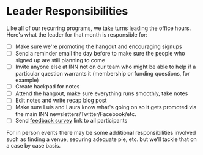 # Leader Responsibilities

Like all of our recurring programs, we take turns leading the office hours. Here's what the leader for that month is responsible for:

- [ ] Make sure we're promoting the hangout and encouraging signups
- [ ] Send a reminder email the day before to make sure the people who signed up are still planning to come
- [ ] Invite anyone else at INN not on our team who might be able to help if a particular question warrants it (membership or funding questions, for example)
- [ ] Create hackpad for notes
- [ ] Attend the hangout, make sure everything runs smoothly, take notes
- [ ] Edit notes and write recap blog post
- [ ] Make sure Luis and Laura know what's going on so it gets promoted via the main INN newsletters/Twitter/Facebook/etc.
- [ ] Send [feedback survey](https://docs.google.com/forms/d/11OkWX1K71DOYJVPVca_QRY17VrFPZ2Ok2xIxKVGQjzc/viewform?usp=send_form) link to all participants

For in person events there may be some additional responsibilities involved such as finding a venue, securing adequate pie, etc. but we'll tackle that on a case by case basis.
